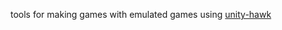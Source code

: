tools for making games with emulated games using [unity-hawk](https://github.com/plunderludics/unity-hawk)
